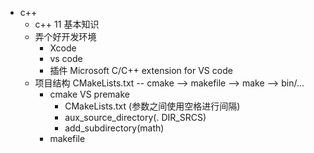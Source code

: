 + c++
    + c++ 11 基本知识
    + 弄个好开发环境
        + Xcode
        + vs code
		+ 插件 Microsoft C/C++ extension for VS code
    + 项目结构 CMakeLists.txt -- cmake --> makefile --> make --> bin/...
        + cmake VS premake
            +  CMakeLists.txt (参数之间使用空格进行间隔)
            + aux_source_directory(. DIR_SRCS)
            + add_subdirectory(math)
        + makefile
    
